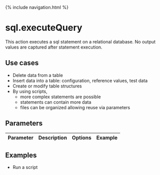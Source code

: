 {% include navigation.html %}

# sql.executeQuery

This action executes a sql statement on a relational database. No output values are captured after statement execution.

## Use cases

* Delete data from a table
* Insert data into a table: configuration, reference values, test data
* Create or modify table structures
* By using scripts,
  * more complex statements are possible
  * statements can contain more data
  * files can be organized allowing reuse via parameters

## Parameters

|Parameter|Description|Options|Example|
|---|---|---|---|

## Examples

* Run a script

